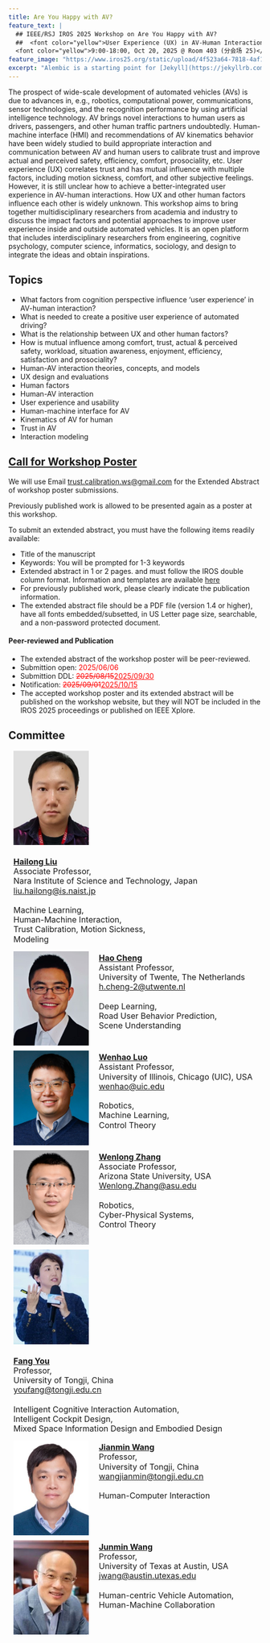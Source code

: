 ```yaml
---
title: Are You Happy with AV?
feature_text: |
  ## IEEE/RSJ IROS 2025 Workshop on Are You Happy with AV?
  ##  <font color="yellow">User Experience (UX) in AV-Human Interaction</font> 
  <font color="yellow">9:00-18:00, Oct 20, 2025 @ Room 403 (分会场 25)</font> 
feature_image: "https://www.iros25.org/static/upload/4f523a64-7818-4af1-8289-9a68ec473b14.png"
excerpt: "Alembic is a starting point for [Jekyll](https://jekyllrb.com/) projects. Rather than starting from scratch, this boilerplate is designed to get the ball rolling immediately. Install it, configure it, tweak it, push it."
---
```


The prospect of wide-scale development of automated vehicles (AVs) is due to advances in, e.g., robotics, computational power, communications, sensor technologies, and the recognition performance by using artificial intelligence technology. AV brings novel interactions to human users as drivers, passengers, and other human traffic partners undoubtedly. Human-machine interface (HMI) and recommendations of AV kinematics behavior have been widely studied to build appropriate interaction and communication between AV and human users to calibrate trust and improve actual and perceived safety,  efficiency, comfort, prosociality, etc. User experience (UX) correlates trust and has mutual influence with multiple factors, including motion sickness, comfort, and other subjective feelings. However, it is still unclear how to achieve a better-integrated user experience in AV-human interactions. How UX and other human factors influence each other is widely unknown. This workshop aims to bring together multidisciplinary researchers from academia and industry to discuss the impact factors and potential approaches to improve user experience inside and outside automated vehicles. It is an open platform that includes interdisciplinary researchers from engineering, cognitive psychology, computer science, informatics, sociology, and design to integrate the ideas and obtain inspirations.


## Topics

- What factors from cognition perspective influence ‘user experience’ in AV-human interaction? 
- What is needed to create a positive user experience of automated driving?
- What is the relationship between UX and other human factors?
- How is mutual influence among comfort, trust, actual & perceived safety, workload, situation awareness, enjoyment, efficiency, satisfaction  and prosociality?
- Human-AV interaction theories, concepts, and models
- UX design and evaluations
- Human factors
- Human-AV interaction
- User experience and usability
- Human-machine interface for AV
- Kinematics of AV for human
- Trust in AV
- Interaction modeling


## <a href="/assets/files/Call_for_Poster_20250619.pdf" target="_blank"> Call for Workshop Poster</a>

<p>We will use Email <a href="mailto:trust.calibration.ws@gmail.com">trust.calibration.ws@gmail.com</a> for the Extended Abstract of workshop poster submissions. </p>
<p>Previously published work is allowed to be presented again as a poster at this workshop.</p> 
<p>To submit an extended abstract, you must have the following items readily available:</p>

- Title of the manuscript
- Keywords: You will be prompted for 1-3 keywords
- Extended abstract in 1 or 2 pages. and must follow the IROS double column format. Information and templates are available [here](http://ras.papercept.net/conferences/support/support.php)
- For previously published work, please clearly indicate the publication information.
- The extended abstract file should be a PDF file (version 1.4 or higher), have all fonts embedded/subsetted, in US Letter page size, searchable, and a non-password protected document.

#### Peer-reviewed and Publication
- The extended abstract of the workshop poster will be peer-reviewed.
- Submittion open: <font color="red">2025/06/06</font>
- Submittion DDL: <font color="red"><del>2025/08/15</del><ins>2025/09/30</ins></font>
- Notification:  <font color="red"><del>2025/09/01</del><ins>2025/10/15</ins></font>
- The accepted workshop poster and its extended abstract will be published on the workshop website, but they will NOT be included in the IROS 2025 proceedings or published on IEEE Xplore. 

## Committee
<div style="display: flex; align-items: flex-start; margin: 10px;gap: 20px; flex-wrap: wrap;">
<img src="/assets/committee/Hailong liu.jpg" alt="Hailong Liu" style="width: 150px; height: auto; object-fit: cover; display: block;">
    <p style="font-size: 16px; text-align: left; line-height: 1.2; margin: 4px 0; word-wrap: break-word;"><a href="https://www.researchgate.net/profile/Hailong_Liu9"><strong>Hailong Liu</strong></a><br> Associate Professor,<br> Nara Institute of Science and Technology, Japan<br>
      <a href="mailto:liu.hailong@is.naist.jp">liu.hailong@is.naist.jp</a><br>
    <br>
     Machine Learning,<br> Human-Machine Interaction,<br> Trust Calibration, Motion Sickness,<br> Modeling</p>
</div>

<div style="display: flex; align-items: flex-start; margin: 10px; gap: 20px; flex-wrap: wrap;">
    <img src="/assets/committee/Hao Cheng.jpg" alt="Hao Cheng" style="width: 150px; height: auto; object-fit: cover; display: block;">
    <p style="font-size: 16px; text-align: left; line-height: 1.2; margin: 4px 0; word-wrap: break-word;"><a href="https://sites.google.com/view/hao-cheng/home"><strong>Hao Cheng</strong></a><br> Assistant Professor,<br> University of Twente, The Netherlands<br>
      <a href="mailto:h.cheng-2@utwente.nl">h.cheng-2@utwente.nl</a><br>
      <br>
     Deep Learning,<br> Road User Behavior Prediction,<br> Scene Understanding</p>
  </div>

<div style="display: flex; align-items: flex-start; margin: 10px; gap: 20px; flex-wrap: wrap;">
    <img src="/assets/committee/Wenhao Luo.png" alt="Wenhao Luo" style="width: 150px; height: auto; object-fit: cover; display: block;">
    <p style="font-size: 16px; text-align: left; line-height: 1.2; margin: 4px 0; word-wrap: break-word;"><a href="https://www.cs.uic.edu/~wenhao/"><strong>Wenhao Luo</strong></a><br> Assistant Professor,<br> University of Illinois, Chicago (UIC), USA<br>
      <a href="mailto:wenhao@uic.edu">wenhao@uic.edu</a><br>
      <br>
    Robotics,<br> Machine Learning,<br> Control Theory</p>
  </div>

  <div style="display: flex; align-items: flex-start; margin: 10px; gap: 20px; flex-wrap: wrap;">
    <img src="/assets/committee/Wenlong Zhang.png" alt="Wenlong Zhang" style="width: 150px; height: auto; object-fit: cover; display: block;">
    <p style="font-size: 16px; text-align: left; line-height: 1.2; margin: 4px 0; word-wrap: break-word;"><a href="https://home.riselab.info/team/"><strong>Wenlong Zhang</strong></a><br> Associate Professor,<br> Arizona State University, USA<br>
      <a href="mailto:Wenlong.Zhang@asu.edu">Wenlong.Zhang@asu.edu</a><br>
      <br>
     Robotics,<br> Cyber-Physical Systems,<br> Control Theory</p>
  </div>

  <div style="display: flex; align-items: flex-start; margin: 10px; gap: 20px; flex-wrap: wrap;">
    <img src="/assets/committee/Fang You.jpg" alt="Fang You" style="width: 150px; height: auto; object-fit: cover;display: block;">
    <p style="font-size: 16px; text-align: left; line-height: 1.2; margin: 4px 0; word-wrap: break-word;"><a href="https://tjdi.tongji.edu.cn/TeacherDetail.do?id=4236&lang=en"><strong>Fang You</strong></a><br> Professor,<br> University of Tongji, China<br>
      <a href="mailto:youfang@tongji.edu.cn">youfang@tongji.edu.cn</a><br>
      <br>
     Intelligent Cognitive Interaction Automation,<br> Intelligent Cockpit Design,<br> Mixed Space Information Design and Embodied Design</p>
  </div>

  <div style="display: flex; align-items: flex-start; margin: 10px; gap: 20px; flex-wrap: wrap;">
    <img src="/assets/committee/Jianmin Wang.jpg" alt="Jianmin Wang" style="width: 150px; height: auto; object-fit: cover;display: block;">
    <p style="font-size: 16px; text-align: left; line-height: 1.2; margin: 4px 0; word-wrap: break-word;"><a href="https://am.tongji.edu.cn/info/1397/1842.htm"><strong>Jianmin Wang</strong></a><br> Professor,<br> University of Tongji, China<br>
      <a href="mailto:wangjianmin@tongji.edu.cn">wangjianmin@tongji.edu.cn</a><br>
      <br>
    Human-Computer Interaction</p>
  </div>

 <div style="display: flex; align-items: flex-start; margin: 10px; gap: 20px; flex-wrap: wrap;">
    <img src="/assets/committee/Junmin Wang.jpg" alt="Junmin Wang" style="width: 150px; height: auto; object-fit: cover;display: block;">
    <p style="font-size: 16px; text-align: left; line-height: 1.2; margin: 4px 0; word-wrap: break-word;"><a href="https://sites.utexas.edu/jwang/"><strong>Junmin Wang</strong></a><br> Professor,<br> University of Texas at Austin, USA<br>
      <a href="mailto:jwang@austin.utexas.edu">jwang@austin.utexas.edu</a><br>
      <br>
     Human-centric Vehicle Automation,<br> Human-Machine Collaboration</p>
  </div>

